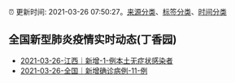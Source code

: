 :alarm_clock: 更新时间: 2021-03-26 07:50:27。[来源分类](../README.md)、[标签分类](../TAGS.md)、[时间分类](../TIMELINE.md)

## 全国新型肺炎疫情实时动态(丁香园)




- [2021-03-26-江西｜新增-1-例本土无症状感染者](http://app.cctv.com/special/cportal/detail/arti/index.html?id=ArtiptvtiRkfvWTiNeCtNrqP210326&isfromapp=1) 
- [2021-03-26-全国｜新增确诊病例-11-例](http://app.cctv.com/special/cportal/detail/arti/index.html?id=Arti08h05CrL3mTKVYv9dpdj210326&isfromapp=1) 